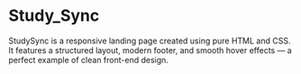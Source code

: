 # Study_Sync
StudySync is a responsive landing page created using pure HTML and CSS. It features a structured layout, modern footer, and smooth hover effects — a perfect example of clean front-end design.

